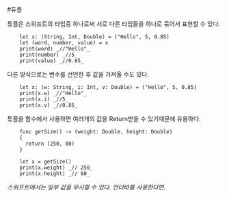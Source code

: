 #튜플

튜플은 스위프트의 타입중 하나로써 서로 다른 타입들을 하나로 묶어서 표현할 수 있다.

        let x: (String, Int, Double) = ("Hello", 5, 0.85)
        let (word, number, value) = x
        print(word) _//"Hello"_
        print(number) _//5_
        print(value) _//0.85_

다른 방식으로는 변수를 선언한 후 값을 가져올 수도 있다.

        let x: (w: String, i: Int, v: Double) = ("Hello", 5, 0.85)
        print(x.w) _//"Hello"_
        print(x.i) _//5_
        print(x.v) _//0.85_

튜플을 함수에서 사용하면 여러개의 값을 Return받을 수 있기때문에 유용하다.

        func getSize() -> (weight: Double, height: Double)
        {
          return (250, 80)
        }

        let x = getSize()
        print(x.weight) _// 250_
        print(x.height) _// 80_

*스위프트에서는 일부 값을 무시할 수 있다. 언더바를 사용한다면.*
